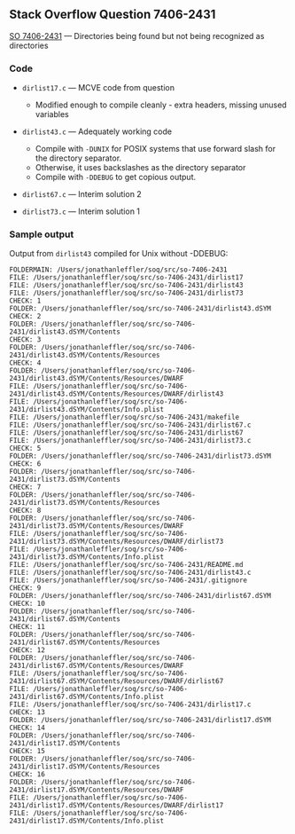 ## Stack Overflow Question 7406-2431

[SO 7406-2431](https://stackoverflow.com/q/74062431) &mdash;
Directories being found but not being recognized as directories

### Code

* `dirlist17.c` — MCVE code from question
  * Modified enough to compile cleanly - extra headers, missing unused variables

* `dirlist43.c` — Adequately working code
  * Compile with `-DUNIX` for POSIX systems that use forward slash for the directory separator.
  * Otherwise, it uses backslashes as the directory separator
  * Compile with `-DDEBUG` to get copious output.

* `dirlist67.c` — Interim solution 2
* `dirlist73.c` — Interim solution 1

### Sample output

Output from `dirlist43` compiled for Unix without -DDEBUG:

```
FOLDERMAIN: /Users/jonathanleffler/soq/src/so-7406-2431
FILE: /Users/jonathanleffler/soq/src/so-7406-2431/dirlist17
FILE: /Users/jonathanleffler/soq/src/so-7406-2431/dirlist43
FILE: /Users/jonathanleffler/soq/src/so-7406-2431/dirlist73
CHECK: 1
FOLDER: /Users/jonathanleffler/soq/src/so-7406-2431/dirlist43.dSYM
CHECK: 2
FOLDER: /Users/jonathanleffler/soq/src/so-7406-2431/dirlist43.dSYM/Contents
CHECK: 3
FOLDER: /Users/jonathanleffler/soq/src/so-7406-2431/dirlist43.dSYM/Contents/Resources
CHECK: 4
FOLDER: /Users/jonathanleffler/soq/src/so-7406-2431/dirlist43.dSYM/Contents/Resources/DWARF
FILE: /Users/jonathanleffler/soq/src/so-7406-2431/dirlist43.dSYM/Contents/Resources/DWARF/dirlist43
FILE: /Users/jonathanleffler/soq/src/so-7406-2431/dirlist43.dSYM/Contents/Info.plist
FILE: /Users/jonathanleffler/soq/src/so-7406-2431/makefile
FILE: /Users/jonathanleffler/soq/src/so-7406-2431/dirlist67.c
FILE: /Users/jonathanleffler/soq/src/so-7406-2431/dirlist67
FILE: /Users/jonathanleffler/soq/src/so-7406-2431/dirlist73.c
CHECK: 5
FOLDER: /Users/jonathanleffler/soq/src/so-7406-2431/dirlist73.dSYM
CHECK: 6
FOLDER: /Users/jonathanleffler/soq/src/so-7406-2431/dirlist73.dSYM/Contents
CHECK: 7
FOLDER: /Users/jonathanleffler/soq/src/so-7406-2431/dirlist73.dSYM/Contents/Resources
CHECK: 8
FOLDER: /Users/jonathanleffler/soq/src/so-7406-2431/dirlist73.dSYM/Contents/Resources/DWARF
FILE: /Users/jonathanleffler/soq/src/so-7406-2431/dirlist73.dSYM/Contents/Resources/DWARF/dirlist73
FILE: /Users/jonathanleffler/soq/src/so-7406-2431/dirlist73.dSYM/Contents/Info.plist
FILE: /Users/jonathanleffler/soq/src/so-7406-2431/README.md
FILE: /Users/jonathanleffler/soq/src/so-7406-2431/dirlist43.c
FILE: /Users/jonathanleffler/soq/src/so-7406-2431/.gitignore
CHECK: 9
FOLDER: /Users/jonathanleffler/soq/src/so-7406-2431/dirlist67.dSYM
CHECK: 10
FOLDER: /Users/jonathanleffler/soq/src/so-7406-2431/dirlist67.dSYM/Contents
CHECK: 11
FOLDER: /Users/jonathanleffler/soq/src/so-7406-2431/dirlist67.dSYM/Contents/Resources
CHECK: 12
FOLDER: /Users/jonathanleffler/soq/src/so-7406-2431/dirlist67.dSYM/Contents/Resources/DWARF
FILE: /Users/jonathanleffler/soq/src/so-7406-2431/dirlist67.dSYM/Contents/Resources/DWARF/dirlist67
FILE: /Users/jonathanleffler/soq/src/so-7406-2431/dirlist67.dSYM/Contents/Info.plist
FILE: /Users/jonathanleffler/soq/src/so-7406-2431/dirlist17.c
CHECK: 13
FOLDER: /Users/jonathanleffler/soq/src/so-7406-2431/dirlist17.dSYM
CHECK: 14
FOLDER: /Users/jonathanleffler/soq/src/so-7406-2431/dirlist17.dSYM/Contents
CHECK: 15
FOLDER: /Users/jonathanleffler/soq/src/so-7406-2431/dirlist17.dSYM/Contents/Resources
CHECK: 16
FOLDER: /Users/jonathanleffler/soq/src/so-7406-2431/dirlist17.dSYM/Contents/Resources/DWARF
FILE: /Users/jonathanleffler/soq/src/so-7406-2431/dirlist17.dSYM/Contents/Resources/DWARF/dirlist17
FILE: /Users/jonathanleffler/soq/src/so-7406-2431/dirlist17.dSYM/Contents/Info.plist
```
